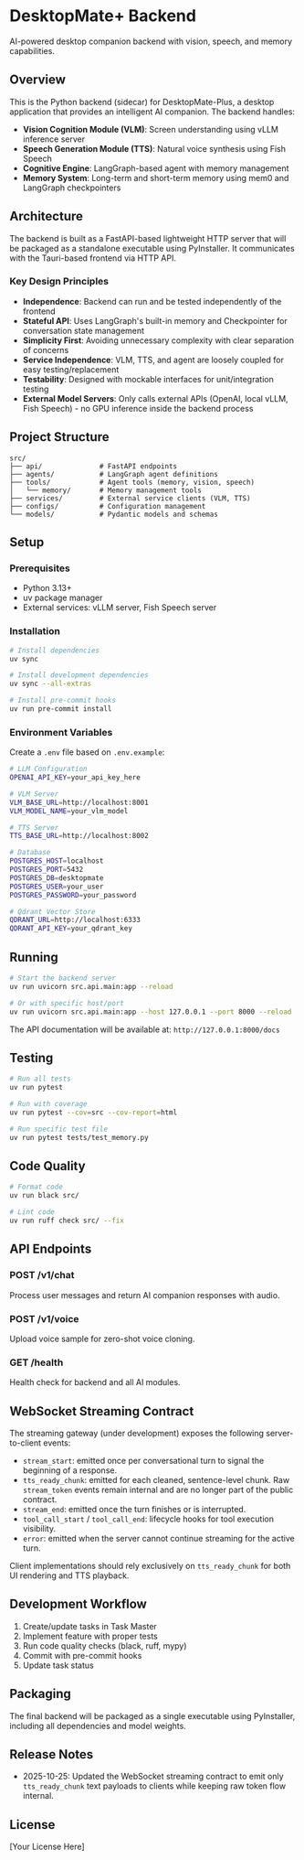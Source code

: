 # DesktopMate+ Backend

AI-powered desktop companion backend with vision, speech, and memory capabilities.

## Overview

This is the Python backend (sidecar) for DesktopMate-Plus, a desktop application that provides an intelligent AI companion. The backend handles:

- **Vision Cognition Module (VLM)**: Screen understanding using vLLM inference server
- **Speech Generation Module (TTS)**: Natural voice synthesis using Fish Speech
- **Cognitive Engine**: LangGraph-based agent with memory management
- **Memory System**: Long-term and short-term memory using mem0 and LangGraph checkpointers

## Architecture

The backend is built as a FastAPI-based lightweight HTTP server that will be packaged as a standalone executable using PyInstaller. It communicates with the Tauri-based frontend via HTTP API.

### Key Design Principles

- **Independence**: Backend can run and be tested independently of the frontend
- **Stateful API**: Uses LangGraph's built-in memory and Checkpointer for conversation state management
- **Simplicity First**: Avoiding unnecessary complexity with clear separation of concerns
- **Service Independence**: VLM, TTS, and agent are loosely coupled for easy testing/replacement
- **Testability**: Designed with mockable interfaces for unit/integration testing
- **External Model Servers**: Only calls external APIs (OpenAI, local vLLM, Fish Speech) - no GPU inference inside the backend process

## Project Structure

```text
src/
├── api/              # FastAPI endpoints
├── agents/           # LangGraph agent definitions
├── tools/            # Agent tools (memory, vision, speech)
│   └── memory/       # Memory management tools
├── services/         # External service clients (VLM, TTS)
├── configs/          # Configuration management
└── models/           # Pydantic models and schemas
```

## Setup

### Prerequisites

- Python 3.13+
- uv package manager
- External services: vLLM server, Fish Speech server

### Installation

```bash
# Install dependencies
uv sync

# Install development dependencies
uv sync --all-extras

# Install pre-commit hooks
uv run pre-commit install
```

### Environment Variables

Create a `.env` file based on `.env.example`:

```bash
# LLM Configuration
OPENAI_API_KEY=your_api_key_here

# VLM Server
VLM_BASE_URL=http://localhost:8001
VLM_MODEL_NAME=your_vlm_model

# TTS Server
TTS_BASE_URL=http://localhost:8002

# Database
POSTGRES_HOST=localhost
POSTGRES_PORT=5432
POSTGRES_DB=desktopmate
POSTGRES_USER=your_user
POSTGRES_PASSWORD=your_password

# Qdrant Vector Store
QDRANT_URL=http://localhost:6333
QDRANT_API_KEY=your_qdrant_key
```

## Running

```bash
# Start the backend server
uv run uvicorn src.api.main:app --reload

# Or with specific host/port
uv run uvicorn src.api.main:app --host 127.0.0.1 --port 8000 --reload
```

The API documentation will be available at: `http://127.0.0.1:8000/docs`

## Testing

```bash
# Run all tests
uv run pytest

# Run with coverage
uv run pytest --cov=src --cov-report=html

# Run specific test file
uv run pytest tests/test_memory.py
```

## Code Quality

```bash
# Format code
uv run black src/

# Lint code
uv run ruff check src/ --fix

```

## API Endpoints

### POST /v1/chat

Process user messages and return AI companion responses with audio.

### POST /v1/voice

Upload voice sample for zero-shot voice cloning.

### GET /health

Health check for backend and all AI modules.

## WebSocket Streaming Contract

The streaming gateway (under development) exposes the following server-to-client events:

- `stream_start`: emitted once per conversational turn to signal the beginning of a response.
- `tts_ready_chunk`: emitted for each cleaned, sentence-level chunk. Raw `stream_token` events remain internal and are no longer part of the public contract.
- `stream_end`: emitted once the turn finishes or is interrupted.
- `tool_call_start` / `tool_call_end`: lifecycle hooks for tool execution visibility.
- `error`: emitted when the server cannot continue streaming for the active turn.

Client implementations should rely exclusively on `tts_ready_chunk` for both UI rendering and TTS playback.

## Development Workflow

1. Create/update tasks in Task Master
2. Implement feature with proper tests
3. Run code quality checks (black, ruff, mypy)
4. Commit with pre-commit hooks
5. Update task status

## Packaging

The final backend will be packaged as a single executable using PyInstaller, including all dependencies and model weights.

## Release Notes

- 2025-10-25: Updated the WebSocket streaming contract to emit only `tts_ready_chunk` text payloads to clients while keeping raw token flow internal.

## License

[Your License Here]
